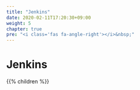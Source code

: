 ```yaml
---
title: "Jenkins"
date: 2020-02-11T17:20:30+09:00
weight: 5
chapter: true
pre: "<i class='fas fa-angle-right'></i>&nbsp;"
---
```


# Jenkins

{{% children %}}
